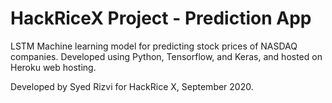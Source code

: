 # HackRiceX Project - Prediction App

LSTM Machine learning model for predicting stock prices of NASDAQ companies.
Developed using Python, Tensorflow, and Keras, and hosted on Heroku web  hosting.

Developed by Syed Rizvi for HackRice X, September 2020.